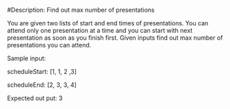 #Description: Find out max number of presentations

You are given two lists of start and end times of presentations. You can attend only one presentation at a time and you can start with next presentation as soon as you finish first.
Given inputs find out max number of presentations you can attend.

Sample input:

scheduleStart: [1, 1, 2 ,3] 

scheduleEnd:   [2, 3, 3, 4] 

Expected out put: 3




